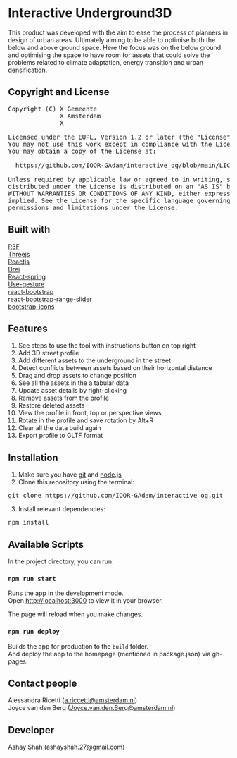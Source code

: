 # Interactive Underground3D

This product was developed with the aim to ease the process of planners in design of urban areas. Ultimately aiming to be able to optimise both the below and above ground space. Here the focus was on the below ground and optimising the space to have room for assets that could solve the problems related to climate adaptation, energy transition and urban densification.

## Copyright and License

<pre>Copyright (C) X Gemeente
              X Amsterdam
              X 

Licensed under the EUPL, Version 1.2 or later (the "License");
You may not use this work except in compliance with the License.
You may obtain a copy of the License at:

  https://github.com/IOOR-GAdam/interactive_og/blob/main/LICENSE.txt
  
Unless required by applicable law or agreed to in writing, software
distributed under the License is distributed on an "AS IS" basis,
WITHOUT WARRANTIES OR CONDITIONS OF ANY KIND, either express or
implied. See the License for the specific language governing
permissions and limitations under the License.</pre>

## Built with

[R3F](https://docs.pmnd.rs/react-three-fiber)\
[Threejs](https://threejs.org/)\
[Reactjs](https://reactjs.org/)\
[Drei](https://github.com/pmndrs/drei)\
[React-spring](https://react-spring.dev/guides/r3f#react-three-fiber)\
[Use-gesture](https://github.com/pmndrs/use-gesture)\
[react-bootstrap](https://react-bootstrap.github.io/)\
[react-bootstrap-range-slider](https://github.com/jaywilz/react-bootstrap-range-slider)\
[bootstrap-icons](https://icons.getbootstrap.com/)

## Features

1. See steps to use the tool with instructions button on top right
2. Add 3D street profile
3. Add different assets to the underground in the street
4. Detect conflicts between assets based on their horizontal distance
5. Drag and drop assets to change position
6. See all the assets in the a tabular data
7. Update asset details by right-clicking
8. Remove assets from the profile
9. Restore deleted assets
10. View the profile in front, top or perspective views
11. Rotate in the profile and save rotation by Alt+R
12. Clear all the data build again
13. Export profile to GLTF format

## Installation

1. Make sure you have [git](https://gitforwindows.org/index.html) and [node.js](https://nodejs.org/en/)
2. Clone this repository using the terminal:
<pre>git clone https://github.com/IOOR-GAdam/interactive_og.git</pre>
3. Install relevant dependencies:
<pre>npm install</pre>


## Available Scripts

In the project directory, you can run:

### `npm run start`

Runs the app in the development mode.\
Open [http://localhost:3000](http://localhost:3000) to view it in your browser.

The page will reload when you make changes.

### `npm run deploy`

Builds the app for production to the `build` folder.\
And deploy the app to the homepage (mentioned in package.json) via gh-pages.

## Contact people

Alessandra Ricetti (a.riccetti@amsterdam.nl)\
Joyce van den Berg (Joyce.van.den.Berg@amsterdam.nl)

## Developer

Ashay Shah (ashayshah.27@gmail.com)
